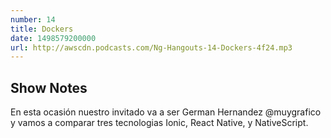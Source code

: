 ```yaml
---
number: 14
title: Dockers
date: 1498579200000
url: http://awscdn.podcasts.com/Ng-Hangouts-14-Dockers-4f24.mp3
---
```


## Show Notes

En esta ocasión nuestro invitado va a ser  German Hernandez @muygrafico y vamos a comparar tres tecnologias Ionic, React Native, y NativeScript.
